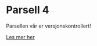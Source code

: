 Parsell 4
=========

Parsellen vår er versjonskontrollert!

[Les mer her](http://joakim.github.com/parsell)
